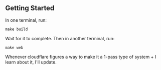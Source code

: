 ## Getting Started

In one terminal, run:

```
make build
```

Wait for it to complete. Then in another terminal, run:
```
make web
```

Whenever cloudflare figures a way to make it a 1-pass type of system + I learn about it, I'll update.
